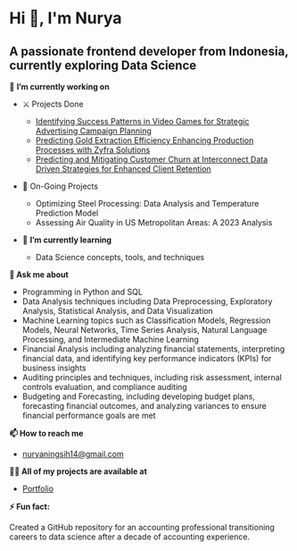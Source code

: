 # Hi 👋, I'm Nurya

## A passionate frontend developer from Indonesia, currently exploring Data Science

🔭 **I’m currently working on**
  - ⚔️ Projects Done
    - [Identifying Success Patterns in Video Games for Strategic Advertising Campaign Planning](https://github.com/nuryaningsih/CodeCraftedAtTripleTen/blob/main/5_Identifying_Success_Patterns_in_Video_Games_for_Strategic_Advertising_Campaign_Planning.ipynb)
    - [Predicting Gold Extraction Efficiency Enhancing Production Processes with Zyfra Solutions](https://github.com/nuryaningsih/CodeCraftedAtTripleTen/blob/main/10_Predicting_Gold_Extraction_Efficiency_Enhancing_Production_Processes_with_Zyfra_Solutions.ipynb)
    - [Predicting and Mitigating Customer Churn at Interconnect Data Driven Strategies for Enhanced Client Retention](https://github.com/nuryaningsih/CodeCraftedAtTripleTen/blob/main/Predicting_and_Mitigating_Customer_Churn_at_Interconnect_Data_Driven_Strategies_for_Enhanced_Client_Retention.ipynb)
  - 🚧 On-Going Projects
    - Optimizing Steel Processing: Data Analysis and Temperature Prediction Model
    - Assessing Air Quality in US Metropolitan Areas: A 2023 Analysis

- 🌱 **I’m currently learning**
  - Data Science concepts, tools, and techniques

**💬 Ask me about**
- Programming in Python and SQL
- Data Analysis techniques including Data Preprocessing, Exploratory Analysis, Statistical Analysis, and Data Visualization
- Machine Learning topics such as Classification Models, Regression Models, Neural Networks, Time Series Analysis, Natural Language Processing, and Intermediate Machine Learning
- Financial Analysis including analyzing financial statements, interpreting financial data, and identifying key performance indicators (KPIs) for business insights
- Auditing principles and techniques, including risk assessment, internal controls evaluation, and compliance auditing
- Budgeting and Forecasting, including developing budget plans, forecasting financial outcomes, and analyzing variances to ensure financial performance goals are met

**📫 How to reach me**
- nuryaningsih14@gmail.com

**👨‍💻 All of my projects are available at**
- [Portfolio](https://nuryaningsih.github.io/Nury_Portofolio/)

**⚡ Fun fact:**

Created a GitHub repository for an accounting professional transitioning careers to data science after a decade of accounting experience.

